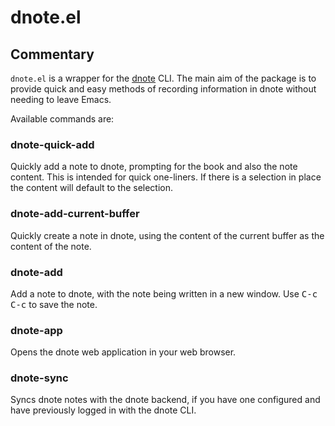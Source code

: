 # dnote.el

## Commentary

`dnote.el` is a wrapper for the [dnote](https://www.getdnote.com/) CLI. The
main aim of the package is to provide quick and easy methods of recording
information in dnote without needing to leave Emacs.

Available commands are:

### dnote-quick-add

Quickly add a note to dnote, prompting for the book and also the note
content. This is intended for quick one-liners. If there is a selection in
place the content will default to the selection.

### dnote-add-current-buffer

Quickly create a note in dnote, using the content of the current buffer as
the content of the note.

### dnote-add

Add a note to dnote, with the note being written in a new window. Use
<kbd>C-c</kbd> <kbd>C-c</kbd> to save the note.

### dnote-app

Opens the dnote web application in your web browser.

### dnote-sync

Syncs dnote notes with the dnote backend, if you have one configured and
have previously logged in with the dnote CLI.

[//]: # (README.md ends here)
